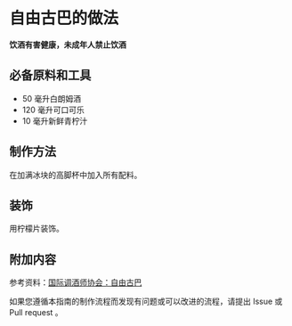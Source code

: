 
# 自由古巴的做法

**饮酒有害健康，未成年人禁止饮酒**

## 必备原料和工具

- 50 毫升白朗姆酒 
- 120 毫升可口可乐 
- 10 毫升新鲜青柠汁


## 制作方法

在加满冰块的高脚杯中加入所有配料。

## 装饰

用柠檬片装饰。

## 附加内容

参考资料：[国际调酒师协会：自由古巴](https://iba-world.com/cuba-libre/)

如果您遵循本指南的制作流程而发现有问题或可以改进的流程，请提出 Issue 或 Pull request 。
